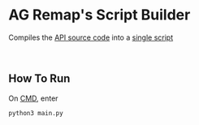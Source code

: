 # AG Remap's Script Builder

Compiles the [API source code](https://github.com/nhok0169/Anime-Game-Remap/tree/update-readmes/Fix-Raiden-Boss%202.0%20(for%20all%20user%20)/api) into a [single script](https://github.com/nhok0169/Anime-Game-Remap/blob/update-readmes/Fix-Raiden-Boss%202.0%20(for%20all%20user%20)/script%20build/src/FixRaidenBoss2/FixRaidenBoss2.py)

<br>

## How To Run
On [CMD](https://www.google.com/search?q=how+to+open+cmd+in+a+folder&oq=how+to+open+cmd), enter

```bash
python3 main.py
```
